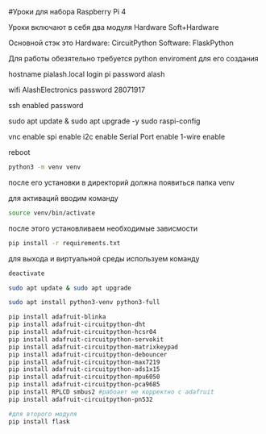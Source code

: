 #Уроки для набора Raspberry Pi 4

Уроки включают в себя два модуля 
Hardware
Soft+Hardware

Основной стэк это 
Hardware: CircuitPython
Software: FlaskPython

Для работы обезятельно требуется 
python enviroment
для его создания 

hostname pialash.local
login pi
password alash

wifi AlashElectronics
password 28071917

ssh enabled password

sudo apt update & sudo apt upgrade -y
sudo raspi-config

vnc enable
spi enable
i2c enable 
Serial Port enable
1-wire enable

reboot


```bash
python3 -m venv venv
```

после его установки в директорий должна появиться папка venv

для активаций вводим команду 

```bash
source venv/bin/activate
```
после этого установливаем необходимые зависмости

```bash
pip install -r requirements.txt
```

для выхода и виртуальной среды используем команду 

```bash
deactivate
```

```bash
sudo apt update & sudo apt upgrade

sudo apt install python3-venv python3-full

pip install adafruit-blinka
pip install adafruit-circuitpython-dht
pip install adafruit-circuitpython-hcsr04
pip install adafruit-circuitpython-servokit
pip install adafruit-circuitpython-matrixkeypad
pip install adafruit-circuitpython-debouncer
pip install adafruit-circuitpython-max7219
pip install adafruit-circuitpython-ads1x15
pip install adafruit-circuitpython-mpu6050
pip install adafruit-circuitpython-pca9685
pip install RPLCD smbus2 #рабоает не корректно с adafruit
pip install adafruit-circuitpython-pn532

#для второго модуля 
pip install flask
```
